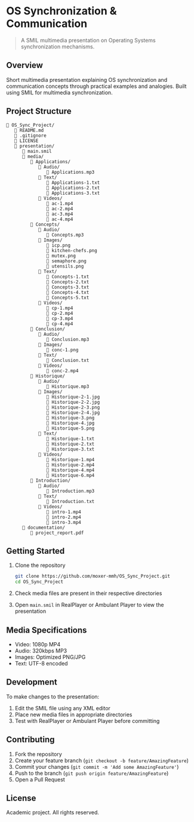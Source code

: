 # OS Synchronization & Communication

> A SMIL multimedia presentation on Operating Systems synchronization mechanisms.

## Overview

Short multimedia presentation explaining OS synchronization and communication concepts through practical examples and analogies. Built using SMIL for multimedia synchronization.

## Project Structure

```
📁 OS_Sync_Project/
   📄 README.md
   📄 .gitignore
   📄 LICENSE
   📁 presentation/
      📄 main.smil
      📁 media/
         📁 Applications/
            📁 Audio/
               📄 Applications.mp3
            📁 Text/
               📄 Applications-1.txt
               📄 Applications-2.txt
               📄 Applications-3.txt
            📁 Videos/
               📄 ac-1.mp4
               📄 ac-2.mp4
               📄 ac-3.mp4
               📄 ac-4.mp4
         📁 Concepts/
            📁 Audio/
               📄 Concepts.mp3
            📁 Images/
               📄 icp.png
               📄 kitchen-chefs.png
               📄 mutex.png
               📄 semaphore.png
               📄 utensils.png
            📁 Text/
               📄 Concepts-1.txt
               📄 Concepts-2.txt
               📄 Concepts-3.txt
               📄 Concepts-4.txt
               📄 Concepts-5.txt
            📁 Videos/
               📄 cp-1.mp4
               📄 cp-2.mp4
               📄 cp-3.mp4
               📄 cp-4.mp4
         📁 Conclusion/
            📁 Audio/
               📄 Conclusion.mp3
            📁 Images/
               📄 conc-1.png
            📁 Text/
               📄 Conclusion.txt
            📁 Videos/
               📄 conc-2.mp4
         📁 Historique/
            📁 Audio/
               📄 Historique.mp3
            📁 Images/
               📄 Historique-2-1.jpg
               📄 Historique-2-2.jpg
               📄 Historique-2-3.png
               📄 Historique-2-4.jpg
               📄 Historique-3.png
               📄 Historique-4.jpg
               📄 Historique-5.png
            📁 Text/
               📄 Historique-1.txt
               📄 Historique-2.txt
               📄 Historique-3.txt
            📁 Videos/
               📄 Historique-1.mp4
               📄 Historique-2.mp4
               📄 Historique-4.mp4
               📄 Historique-6.mp4
         📁 Introduction/
            📁 Audio/
               📄 Introduction.mp3
            📁 Text/
               📄 Introduction.txt
            📁 Videos/
               📄 intro-1.mp4
               📄 intro-2.mp4
               📄 intro-3.mp4
      📁 documentation/
         📄 project_report.pdf
```

## Getting Started

1. Clone the repository

   ```bash
   git clone https://github.com/moxer-mmh/OS_Sync_Project.git
   cd OS_Sync_Project
   ```
2. Check media files are present in their respective directories
3. Open `main.smil` in RealPlayer or Ambulant Player to view the presentation

## Media Specifications

- Video: 1080p MP4
- Audio: 320kbps MP3
- Images: Optimized PNG/JPG
- Text: UTF-8 encoded

## Development

To make changes to the presentation:

1. Edit the SMIL file using any XML editor
2. Place new media files in appropriate directories
3. Test with RealPlayer or Ambulant Player before committing

## Contributing

1. Fork the repository
2. Create your feature branch (`git checkout -b feature/AmazingFeature`)
3. Commit your changes (`git commit -m 'Add some AmazingFeature'`)
4. Push to the branch (`git push origin feature/AmazingFeature`)
5. Open a Pull Request

## License

Academic project. All rights reserved.
